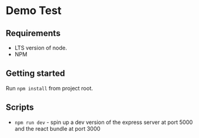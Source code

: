# Demo Test

## Requirements

- LTS version of node.
- NPM

## Getting started

Run `npm install` from project root.

## Scripts

- `npm run dev` - spin up a dev version of the express server at port 5000 and the react bundle at port 3000
